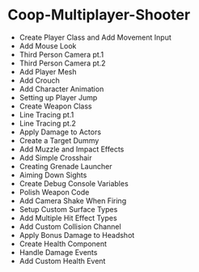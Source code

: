 # Coop-Multiplayer-Shooter

* Create Player Class and Add Movement Input
* Add Mouse Look 
* Third Person Camera pt.1
* Third Person Camera pt.2
* Add Player Mesh
* Add Crouch
* Add Character Animation
* Setting up Player Jump
* Create Weapon Class
* Line Tracing pt.1
* Line Tracing pt.2
* Apply Damage to Actors
* Create a Target Dummy
* Add Muzzle and Impact Effects
* Add Simple Crosshair
* Creating Grenade Launcher
* Aiming Down Sights
* Create Debug Console Variables
* Polish Weapon Code
* Add Camera Shake When Firing
* Setup Custom Surface Types
* Add Multiple Hit Effect Types
* Add Custom Collision Channel
* Apply Bonus Damage to Headshot
* Create Health Component
* Handle Damage Events
* Add Custom Health Event